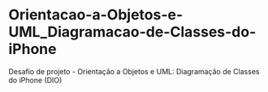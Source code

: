 # Orientacao-a-Objetos-e-UML_Diagramacao-de-Classes-do-iPhone
Desafio de projeto - Orientação a Objetos e UML: Diagramação de Classes do iPhone (DIO)
